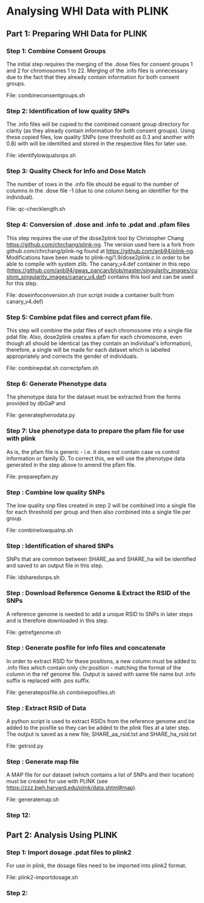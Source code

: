 # Analysing WHI Data with PLINK

## Part 1: Preparing WHI Data for PLINK 

### Step 1: Combine Consent Groups

The initial step requires the merging of the .dose files for consent groups 1 and 2 for chromosomes 1 to 22. Merging of the .info files is unnecessary due to the fact that they already contain
information for both consent groups.


File: combineconsentgroups.sh

### Step 2: Identification of low quality SNPs

The .info files will be copied to the combined consent group directory for clarity (as they already contain information for both consent groups). 
Using these copied files, low quality SNPs (one threshold as 0.3 and another with 0.8) with will be identified and stored in the respective files for later use.


File: identifylowqualsnps.sh

### Step 3: Quality Check for Info and Dose Match

The number of rows in the .info file should be equal to the number of columns in the .dose file -1 (due to one column being an identifier for the individual).

File: qc-checklength.sh

### Step 4: Conversion of .dose and .info to .pdat and .pfam files

This step requires the use of the dose2plink tool by Christopher Chang https://github.com/chrchang/plink-ng. The version used here is a fork from github.com/chrchang/plink-ng found at
https://github.com/anb94/plink-ng. Modifications have been made to plink-ng/1.9/dose2plink.c in order to be able to compile with system zlib. The canary_v4.def container in this repo 
(https://github.com/anb94/gwas_pancan/blob/master/singularity_images/custom_singularity_images/canary_v4.def) contains this tool and can be used for this step.


File: doseinfoconversion.sh (run script inside a container built from canary_v4.def)

### Step 5: Combine pdat files and correct pfam file.

This step will combine the pdat files of each chromosome into a single file pdat file. Also, dose2plink creates a pfam for each chromosome, even though all should be identical (as they
contain an individual's information), therefore, a single will be made for each dataset which is labelled appropriately and corrects the gender of individuals.


File: combinepdat.sh correctpfam.sh

### Step 6: Generate Phenotype data

The phenotype data for the dataset must be extracted from the forms provided by dbGaP and 


File: generatephenodata.py

### Step 7: Use phenotype data to prepare the pfam file for use with plink

As is, the pfam file is generic - i.e. it does not contain case vs control information or family ID. To correct this, we will use the phenotype data generated in the step above to
amend the pfam file.


File: preparepfam.py

### Step : Combine low quality SNPs

The low quality snp files created in step 2 will be combined into a single file for each threshold per group and then also combined into a single file per group.


File: combinelowqualnp.sh

### Step : Identification of shared SNPs

SNPs that are common between SHARE_aa and SHARE_ha will be identified and saved to an output file in this step.


File: idsharedsnps.sh

### Step : Download Reference Genome & Extract the RSID of the SNPs

A reference genome is needed to add a unique RSID to SNPs in later steps and is therefore downloaded in this step. 


File: getrefgenome.sh

### Step : Generate posfile for info files and concatenate

In order to extract RSID for these positions, a new column must be added to .info files which contain only chr:position - matching the format of the column in the ref genome file.
Output is saved with same file name but .info suffix is replaced with .pos suffix.


File: generateposfile.sh combineposfiles.sh

### Step : Extract RSID of Data

A python script is used to extract RSIDs from the reference genome and be added to the posfile so they can be added to the plink files at a later step. The output is saved as a new
file; SHARE_aa_rsid.txt and SHARE_ha_rsid.txt


File: getrsid.py

### Step : Generate map file

A MAP file for our dataset (which contains a list of SNPs and their location) must be created for use with PLINK (see https://zzz.bwh.harvard.edu/plink/data.shtml#map).


File: generatemap.sh

### Step 12: 

## Part 2: Analysis Using PLINK

### Step 1: Import dosage .pdat files to plink2

For use in plink, the dosage files need to be imported into plink2 format.

File: plink2-importdosage.sh

### Step 2: 